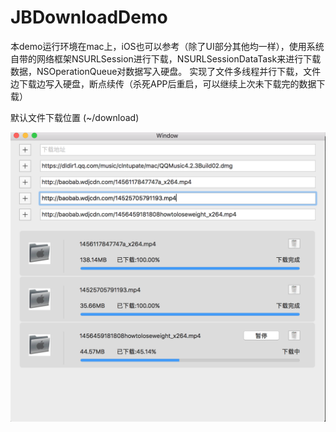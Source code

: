 # JBDownloadDemo

本demo运行环境在mac上，iOS也可以参考（除了UI部分其他均一样），使用系统自带的网络框架NSURLSession进行下载，NSURLSessionDataTask来进行下载数据，NSOperationQueue对数据写入硬盘。
实现了文件多线程并行下载，文件边下载边写入硬盘，断点续传（杀死APP后重启，可以继续上次未下载完的数据下载）

默认文件下载位置 (~/download)


![image](https://github.com/goldWave/JBDownloadDemo/blob/master/MyDownloadDemo/image.png)
